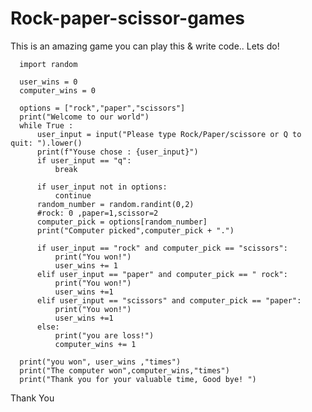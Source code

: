 # Rock-paper-scissor-games

This is an amazing game you can play this & write code.. Lets do! 

      import random

      user_wins = 0
      computer_wins = 0

      options = ["rock","paper","scissors"]
      print("Welcome to our world")
      while True :
          user_input = input("Please type Rock/Paper/scissore or Q to quit: ").lower()
          print(f"Youse chose : {user_input}")
          if user_input == "q":
              break

          if user_input not in options:
              continue
          random_number = random.randint(0,2)
          #rock: 0 ,paper=1,scissor=2
          computer_pick = options[random_number]
          print("Computer picked",computer_pick + ".")

          if user_input == "rock" and computer_pick == "scissors":
              print("You won!")
              user_wins += 1
          elif user_input == "paper" and computer_pick == " rock":
              print("You won!")
              user_wins +=1
          elif user_input == "scissors" and computer_pick == "paper":
              print("You won!")
              user_wins +=1
          else:
              print("you are loss!")
              computer_wins += 1

      print("you won", user_wins ,"times")
      print("The computer won",computer_wins,"times")
      print("Thank you for your valuable time, Good bye! ")


Thank You
